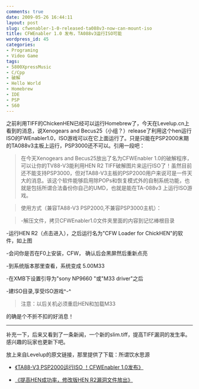 ```yaml
---
comments: true
date: 2009-05-26 16:44:11
layout: post
slug: cfwenabler-1-0-released-ta088v3-now-can-mount-iso
title: CFWEnabler 1.0 发布，TA088v3运行ISO可能
wordpress_id: 45
categories:
- Programing
- Video Game
tags:
- 5800XpressMusic
- C/Cpp
- 破解
- Hello World
- Homebrew
- IDE
- PSP
- S60
---
```


之前利用TIFF的ChickenHEN已经可以运行Homebrew了，今天在Levelup.cn上看到的消息，说Xenogears and Becus25（小组？）release了利用这个hen运行ISO的FWEnabler1.0，ISO游戏可以在它上面运行了。只是只能在PSP2000末期的TA088v3主板上运行，PSP3000还不可以。引用一段吧：




> 

> 
> 在今天Xenogears and Becus25放出了名为CFWEnabler 1.0的破解程序，可以让你的TV88-V3能利用HEN R2 TIFF破解图片来运行ISO了！虽然目前还不能支持PSP3000，但对TA88-V3主板的PSP2000用户来说可是一件天大的消息。该这个软件能够启用除POPs和恢复模式外的自制系统功能，也就是包括所谓合法备份你自己的UMD，也就是能在TA-088v3 上运行ISO游戏。
> 
> 

> 
> 使用方式（兼容TA88-V3 PSP2000,不兼容PSP3000主机）：
> 
> 

> 
> -解压文件，拷贝CFWEnabler1.0文件夹里面的内容到记忆棒根目录  

-运行HEN  R2（点击进入），之后运行名为"CFW  Loader  for  ChickHEN"的软件，如上图  

-会问你是否在F0上安装，CFW， 确认后会黑屏然后重新点亮  

-到系统版本那里查看，系统变成  5.00M33  

-在XMB下设置引导为"sony  NP9660 "或"M33  driver"之后      

-建ISO目录,享受ISO游戏^-^
> 
> 

> 
> 注意：以后关机必须重启HEN和加载M33
> 
> 


    

> 


的确是个不折不扣的好消息！




* * *




补充一下，后来又看到了一条新闻，一个新的slim.tiff，提高TIFF漏洞的发生率。感兴趣的玩家也更新下吧。




放上来自Levelup的原文链接，那里提供了下载：所谓饮水思源






  * [《TA88-V3 PSP2000运行ISO ！CFWEnabler 1.0发布》](http://www.levelup.cn/news/NewsDetails/2009-5-26/33921.shtml)


  * [《提高HEN成功率，修改版HEN R2漏洞文件放出》](http://www.levelup.cn/news/NewsDetails/2009-5-26/33922.shtml)


